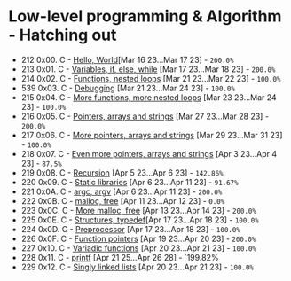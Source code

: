 # Low-level programming & Algorithm - Hatching out
* 212 0x00. C - [Hello, World](./0x00-hello_world)[Mar 16 23...Mar 17 23] - `200.0%`
* 213 0x01. C - [Variables, if, else, while](./0x01-variables_if_else_while) [Mar 17 23...Mar 18 23] - `200.0%`
* 214 0x02. C - [Functions, nested loops](./0x02-functions_nested_loops) [Mar 21 23...Mar 22 23] - `100.0%`
* 539 0x03. C - [Debugging](./0x03-debugging) [Mar 21 23...Mar 24 23] - `100.0%`
* 215 0x04. C - [More functions, more nested loops](./0x04-more_functions_nested_loops) [Mar 23 23...Mar 24 23] - `100.0%`
* 216 0x05. C - [Pointers, arrays and strings](./0x05-pointers_arrays_strings) [Mar 27 23...Mar 28 23] - `200.0%`
* 217 0x06. C - [More pointers, arrays and strings](./0x06-pointers_arrays_strings) [Mar 29 23...Mar 31 23] - `100.0%`
* 218 0x07. C - [Even more pointers, arrays and strings](./0x07-pointers_arrays_strings) [Apr 3 23...Apr 4 23] - `87.5%`
* 219 0x08. C - [Recursion](./0x08-recursion) [Apr 5 23...Apr 6 23] - `142.86%`
* 220 0x09. C - [Static libraries](./0x09-static_libraries) [Apr 6 23...Apr 11 23] - `91.67%`
* 221 0x0A. C - [argc, argv](./0x0A-argc_argv) [Apr 6 23...Apr 11 23] - `200.0%`
* 222 0x0B. C - [malloc, free](./0x0B-malloc_free) [Apr 11 23...Apr 12 23] - `0.0%`
* 223 0x0C. C - [More malloc, free](./0x0C-more_malloc_free) [Apr 13 23...Apr 14 23] - `200.0%`
* 225 0x0E. C - [Structures, typedef](./0x0E-structures_typedef)[Apr 17 23...Apr 18 23] - `100.0%`
* 224 0x0D. C - [Preprocessor](./0x0D-preprocessor) [Apr 17 23...Apr 18 23] - `100.0%`
* 226 0x0F. C - [Function pointers](./0x0F-function_pointers) [Apr 19 23...Apr 20 23] - `200.0%`
* 227 0x10. C - [Variadic functions](./0x10-variadic_functions) [Apr 20 23...Apr 21 23] - `100.0%`
* 228 0x11. C - [printf](https://github.com/WAHID-QANDIL/printf) [Apr 21 25...Apr 26 28] - `199.82% 
* 229 0x12. C - [Singly linked lists](./0x12-singly_linked_lists) [Apr 20 23...Apr 21 23] - `100.0%`
